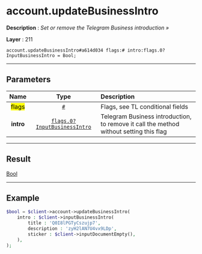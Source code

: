 # account.updateBusinessIntro

**Description** : *Set or remove the Telegram Business introduction »*

**Layer** : 211

```tl
account.updateBusinessIntro#a614d034 flags:# intro:flags.0?InputBusinessIntro = Bool;
```

---

## Parameters

| Name | Type | Description |
| :---: | :---: | :--- |
| <mark>flags</mark> | [`#`](type/#) | Flags, see TL conditional fields |
| **intro** | [`flags.0?InputBusinessIntro`](type/InputBusinessIntro) | Telegram Business introduction, to remove it call the method without setting this flag |

---

## Result

[Bool](type/Bool)

---

## Example

```php
$bool = $client->account->updateBusinessIntro(
	intro : $client->inputBusinessIntro(
		title : 'Q0I8lPGTyCszujp7',
		description : 'zyH2lAN7U4vx9LDp',
		sticker : $client->inputDocumentEmpty(),
	),
);
```